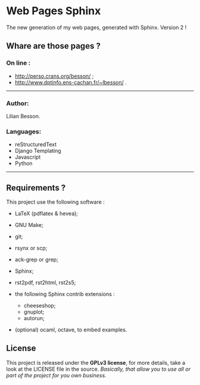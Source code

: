 Web Pages Sphinx
================

The new generation of my web pages, generated with Sphinx.
Version 2 !

Whare are those pages ?
-----------------------

### On line :
 * http://perso.crans.org/besson/ ;
 * http://www.dptinfo.ens-cachan.fr/~lbesson/ .

----

### Author:
Lilian Besson.

### Languages:
 * reStructuredText
 * Django Templating
 * Javascript
 * Python

----

Requirements ?
--------------

This project use the following software :

 * LaTeX (pdflatex & hevea);
 * GNU Make;
 * git;
 * rsynx or scp;
 * ack-grep or grep;
 * Sphinx;
 * rst2pdf, rst2html, rst2s5;
 * the following Sphinx contrib extensions :

    * cheeseshop;
    * gnuplot;
    * autorun;
 * (optional) ocaml, octave, to embed examples.

License
-------

This project is released under the **GPLv3 license**, for more details, take a look at the LICENSE file in the source.
*Basically, that allow you to use all or part of the project for you own business.*
